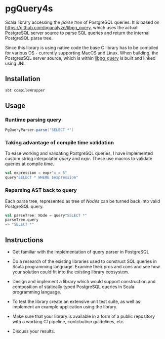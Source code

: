 # pgQuery4s

Scala library accessing the *parse tree* of PostgreSQL queries. It is based on https://github.com/pganalyze/libpg_query, which uses the actual PostgreSQL server source to parse SQL queries and return the internal PostgreSQL parse tree.

Since this library is using native code the base C library has to be compiled for various OS - currently supporting MacOS and Linux. When building, the PostgresSQL server source, which is within [libpg_query](https://github.com/pganalyze/libpg_query) is built and linked using JNI.

## Installation

```scala
sbt compileWrapper
```

## Usage

### Runtime parsing query

```scala
PgQueryParser.parse("SELECT *")
```

### Taking advantage of compile time validation

To ease working and validating PostgreSQL queries, I have implemented custom string interpolator *query* and *expr*. These use macros to validate queries at compile time.

```scala
val expression = expr"x = 5"
query"SELECT * WHERE $expression"
```

### Reparsing AST back to query

Each parse tree, represented as tree of *Nodes* can be turned back into valid PostgreSQL query.

```scala
val parseTree: Node = query"SELECT *"
parseTree.query
=> "SELECT *"
```

## Instructions

- Get familiar with the implementation of query parser in PostgreSQL

- Do a research of the existing libraries used to construct SQL queries in Scala programming language. Examine their pros and cons and see how your solution could fit into the existing library ecosystem.

- Design and implement a library which would support construction and composition of statically typed PostgreSQL queries in Scala programming language.

- To test the library create an extensive unit test suite, as well as implement an example application using the library.

- Make sure that your library is available in a form of a public repository with a working CI pipeline, contribution guidelines, etc.

- Discuss your results.
